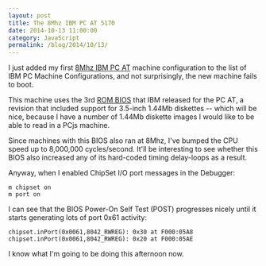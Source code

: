 ```yaml
---
layout: post
title: The 8Mhz IBM PC AT 5170
date: 2014-10-13 11:00:00
category: JavaScript
permalink: /blog/2014/10/13/
---
```


I just added my first [8Mhz IBM PC AT](/configs/pcx86/machine/ibm/5170/ega/1024kb/rev3/debugger/machine.xml)
machine configuration to the list of IBM PC Machine Configurations, and not surprisingly, the new machine
fails to boot.

This machine uses the 3rd [ROM BIOS](/machines/pcx86/ibm/5170/rom/#ibm-pc-at-rom-bios-rev-3) that IBM released
for the PC AT, a revision that included support for 3.5-inch 1.44Mb diskettes -- which will be nice, because I
have a number of 1.44Mb diskette images I would like to be able to read in a PCjs machine.

Since machines with this BIOS also ran at 8Mhz, I've bumped the CPU speed up to 8,000,000 cycles/second.
It'll be interesting to see whether this BIOS also increased any of its hard-coded timing delay-loops as a result.

Anyway, when I enabled ChipSet I/O port messages in the Debugger:

	m chipset on
	m port on

I can see that the BIOS Power-On Self Test (POST) progresses nicely until it starts generating lots of port 0x61
activity:

	chipset.inPort(0x0061,8042_RWREG): 0x30 at F000:05A8
	chipset.inPort(0x0061,8042_RWREG): 0x20 at F000:05AE

I know what I'm going to be doing this afternoon now.
